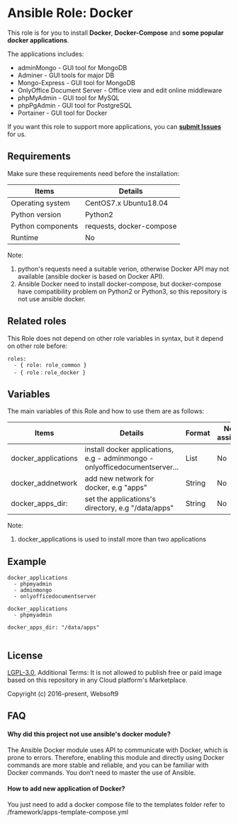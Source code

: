 Ansible Role: Docker
==================================

This role is for you to install **Docker**, **Docker-Compose** and **some popular docker applications**.  

The applications includes:

* adminMongo - GUI tool for MongoDB
* Adminer - GUI tools for major DB
* Mongo-Express - GUI tool for MongoDB
* OnlyOffice Document Server - Office view and edit online middleware
* phpMyAdmin - GUI tool for MySQL
* phpPgAdmin - GUI tool for PostgreSQL
* Portainer - GUI tool for Docker

If you want this role to support more applications, you can [**submit Issues**](https://github.com/websoft9dev/role_docker/issues/new/choose) for us.

## Requirements

Make sure these requirements need before the installation:

| **Items**      | **Details** |
| ------------------| ------------------|
| Operating system | CentOS7.x Ubuntu18.04 |
| Python version | Python2  |
| Python components |  requests, docker-compose  |
| Runtime | No |

Note: 

1. python's requests need a suitable verion, otherwise Docker API may not available (ansible docker is based on Docker API).
2. Ansible Docker need to install docker-compose, but docker-compose have compatibility problem on Python2 or Python3, so this repository is not use ansible docker.

## Related roles

This Role does not depend on other role variables in syntax, but it depend on other role before:

```
roles:
  - { role: role_common }
  - { role：role_docker }
```


## Variables

The main variables of this Role and how to use them are as follows:

| **Items**      | **Details** | **Format**  | **Need to assignment** |
| ------------------| ------------------|-----|-----|
| docker_applications |install docker applications, e.g - adminmongo - onlyofficedocumentserver... | List | No |
| docker_addnetwork | add new network for docker, e.g "apps" | String| No |
| docker_apps_dir:  | set the applications's directory, e.g "/data/apps" | String | No |

Note: 

1. docker_applications is used to install more than two applications

## Example

```
docker_applications
  - phpmyadmin
  - adminmongo
  - onlyofficedocumentserver

docker_applications
  - phpmyadmin
  
docker_apps_dir: "/data/apps"
  
```

## License

[LGPL-3.0](/License.md), Additional Terms: It is not allowed to publish free or paid image based on this repository in any Cloud platform's Marketplace.

Copyright (c) 2016-present, Websoft9

## FAQ

#### Why did this project not use ansible's docker module?

The Ansible Docker module uses API to communicate with Docker, which is prone to errors. Therefore, enabling this module and directly using Docker commands are more stable and reliable, and you can be familiar with Docker commands. You don’t need to master the use of Ansible.

#### How to add new application of Docker?

You just need to add a docker compose file to the templates folder refer to /framework/apps-template-compose.yml
